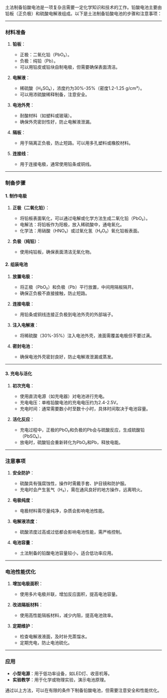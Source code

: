 土法制备铅酸电池是一项复杂且需要一定化学知识和技术的工作。铅酸电池主要由铅板（正负极）和硫酸电解液组成。以下是土法制备铅酸电池的步骤和注意事项：

---

### **材料准备**
1. **铅板**：
   - 正极：二氧化铅（PbO₂）。
   - 负极：纯铅（Pb）。
   - 可以用铅皮或铅块自制电极，但需要确保表面清洁。

2. **电解液**：
   - 稀硫酸（H₂SO₄），浓度约为30%-35%（密度1.2-1.25 g/cm³）。
   - 可以用浓硫酸稀释制备，注意安全。

3. **电池外壳**：
   - 耐酸材料（如塑料或玻璃）。
   - 确保外壳密封性好，防止电解液泄漏。

4. **隔板**：
   - 用于隔离正负极，防止短路。可以用多孔塑料或橡胶材料。

5. **连接线**：
   - 用于连接电极，通常使用铅条或铜线。

---

### **制备步骤**
#### **1. 制作电极**
1. **正极（二氧化铅）**：
   - 将铅板表面氧化，可以通过电解或化学方法生成二氧化铅（PbO₂）。
   - 电解法：将铅板作为阳极，放入稀硫酸中，通电氧化。
   - 化学法：用硝酸（HNO₃）或过氧化氢（H₂O₂）氧化铅板表面。

2. **负极（纯铅）**：
   - 使用纯铅板，确保表面清洁无氧化物。

#### **2. 组装电池**
1. **放置电极**：
   - 将正极（PbO₂）和负极（Pb）平行放置，中间用隔板隔开。
   - 确保正负极不直接接触，防止短路。

2. **连接电极**：
   - 用铅条或铜线连接正负极到电池外壳的外部端子。

3. **注入电解液**：
   - 将稀硫酸（30%-35%）注入电池外壳，液面需覆盖电极但不要过满。

4. **密封电池**：
   - 确保电池外壳密封良好，防止电解液泄漏或蒸发。

---

#### **3. 充电与活化**
1. **初次充电**：
   - 使用直流电源（如充电器）对电池进行充电。
   - 充电电压：单格铅酸电池的充电电压约为2.4-2.5V。
   - 充电时间：通常需要数小时至数十小时，具体时间取决于电池容量。

2. **活化反应**：
   - 充电过程中，正极的PbO₂和负极的Pb会与硫酸反应，生成硫酸铅（PbSO₄）。
   - 放电时，硫酸铅会重新转化为PbO₂和Pb，释放电能。

---

### **注意事项**
1. **安全防护**：
   - 硫酸具有强腐蚀性，操作时需戴手套、护目镜和防护服。
   - 充电时会产生氢气（H₂），需在通风良好的地方操作，远离明火。

2. **电极纯度**：
   - 电极材料需尽量纯净，杂质会影响电池性能。

3. **电解液浓度**：
   - 硫酸浓度过高或过低都会影响电池性能，需严格控制。

4. **电池容量**：
   - 土法制备的铅酸电池容量较小，适合低功率应用。

---

### **电池性能优化**
1. **增加电极面积**：
   - 使用多片电极并联，增加反应面积，提高电池容量。

2. **改进隔板材料**：
   - 使用高性能隔板材料，减少内阻，提高电池效率。

3. **定期维护**：
   - 检查电解液液面，及时补充蒸馏水。
   - 定期充电，防止电池硫化。

---

### **应用**
- **小型电源**：用于低功率设备，如LED灯、收音机等。
- **实验教学**：用于化学或物理实验，演示电池原理。

通过以上方法，可以在有限的条件下制备铅酸电池，但需要注意安全和性能优化。